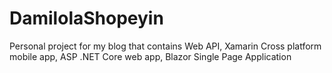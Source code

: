 # DamilolaShopeyin
Personal project for my blog that contains Web API, Xamarin Cross platform mobile app, ASP .NET Core web app, Blazor Single Page Application
